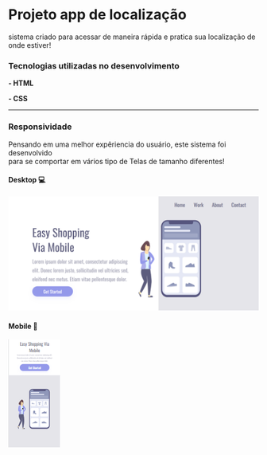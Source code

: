 <h1>Projeto app de localização </h1>

<p> sistema criado para acessar de maneira rápida e pratica sua localização de onde estiver! </p>

<h3> Tecnologias utilizadas no desenvolvimento </h3>
   <p> <b>- HTML</b> </p>
   <p> <b>- CSS</b> </p>
   <hr>
   
 <h3> Responsividade </h3>
 <p> Pensando em uma melhor expêriencia do usuário, este sistema foi desenvolvido <br> para se comportar em vários tipo de Telas de tamanho diferentes! </p>
 
 <h4> Desktop 💻 </h4>
 <img src="https://github.com/DaniMendess/ProjetoLocation-02/blob/main/img/desktop.png?raw=true"  width=600"/>
 
  <h4> Mobile 📲 </h4>
  <img src="https://github.com/DaniMendess/ProjetoLocation-02/blob/main/img/mobile2.png?raw=true" />
  
 
